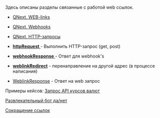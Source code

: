 
Здесь описаны разделы связанные с работой web ссылок.
* [QNext. WEB-links](/docs-test/_export/admin/web-links)
* [QNext. Webhooks](/docs-test/_export/admin/webhooks)
* [QNext. HTTP-запросы](/docs-test/_export/admin/http-requests)




 * [**httpRequest** ](/docs-test/_export/reactions/httprequest)- Выполнить HTTP-запрос (get, post)
 * [**webhookResponse** ](/docs-test/_export/reactions/webhookresponse)- Ответ для webhook's
 * [**weblinkRedirect**](/docs-test/_export/reactions/redirecturl) - перенаправление на другой адрес (в процессе написания)
 * [WeblinkResponse](/docs-test/_export/reactions/weblinkresponse) - Ответ на web запрос



Примеры кейсов:
[Запрос API курсов валют](https://t.me/QNextCases/119)

[Развлекательный бот да/нет](https://t.me/QNextCases/189)

[Сокращение ссылок](https://t.me/QNextCases/190)





